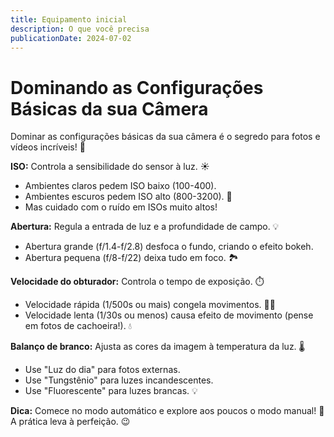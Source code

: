```yaml
---
title: Equipamento inicial
description: O que você precisa
publicationDate: 2024-07-02
---
```


# Dominando as Configurações Básicas da sua Câmera

Dominar as configurações básicas da sua câmera é o segredo para fotos e vídeos incríveis! 📸

**ISO:** Controla a sensibilidade do sensor à luz. ☀️

* Ambientes claros pedem ISO baixo (100-400).
* Ambientes escuros pedem ISO alto (800-3200). 🌃
* Mas cuidado com o ruído em ISOs muito altos!

**Abertura:** Regula a entrada de luz e a profundidade de campo. 💡

* Abertura grande (f/1.4-f/2.8) desfoca o fundo, criando o efeito bokeh.
* Abertura pequena (f/8-f/22) deixa tudo em foco. 🏞️

**Velocidade do obturador:** Controla o tempo de exposição. ⏱️

* Velocidade rápida (1/500s ou mais) congela movimentos. 🏃‍♀️
* Velocidade lenta (1/30s ou menos) causa efeito de movimento (pense em fotos de cachoeira!). 💧


**Balanço de branco:** Ajusta as cores da imagem à temperatura da luz. 🌡️

* Use "Luz do dia" para fotos externas.
* Use "Tungstênio" para luzes incandescentes.
* Use "Fluorescente" para luzes brancas. 💡

**Dica:** Comece no modo automático e explore aos poucos o modo manual! 🧐 A prática leva à perfeição. 😉



